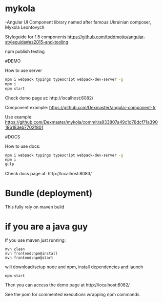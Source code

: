 # mykola
 -Angular UI Component library named after famous Ukrainian composer, Mykola Leontovych

Styleguide for 1.5 components
https://github.com/toddmotto/angular-styleguide#es2015-and-tooling

npm publish testing

#DEMO

How to use server
```sh
npm i webpack typings typescript webpack-dev-server -g
npm i
npm start
```

Check demo page at:
http://localhost:8082/

Component example:
https://github.com/Dexmaster/angular-component-tr

Use example:
https://github.com/Dexmaster/mykola/commit/a933807a49c1d78dcf71a390186183eb7702f801

#DOCS

How to use docs:
```sh
npm i webpack typings typescript webpack-dev-server -g
npm i
gulp
```

Check docs page at:
http://localhost:8083/

# Bundle (deployment)

This fully rely on maven build

# if you are a java guy

If you use maven just running:

    mvn clean
    mvn frontend:npm@install
    mvn frontend:npm@start

will download/setup node and npm, install dependencies and launch

    npm start

Then you can access the demo page at http://localhost:8082/

See the pom for commented executions wrapping npm commands.
